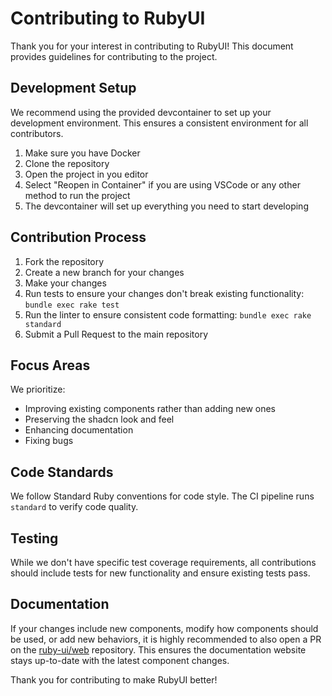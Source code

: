 # Contributing to RubyUI

Thank you for your interest in contributing to RubyUI! This document provides guidelines for contributing to the project.

## Development Setup

We recommend using the provided devcontainer to set up your development environment. This ensures a consistent environment for all contributors.

1. Make sure you have Docker
2. Clone the repository
3. Open the project in you editor
4. Select "Reopen in Container" if you are using VSCode or any other method to run the project
5. The devcontainer will set up everything you need to start developing

## Contribution Process

1. Fork the repository
2. Create a new branch for your changes
3. Make your changes
4. Run tests to ensure your changes don't break existing functionality: `bundle exec rake test`
5. Run the linter to ensure consistent code formatting: `bundle exec rake standard`
6. Submit a Pull Request to the main repository

## Focus Areas

We prioritize:
- Improving existing components rather than adding new ones
- Preserving the shadcn look and feel
- Enhancing documentation
- Fixing bugs

## Code Standards

We follow Standard Ruby conventions for code style. The CI pipeline runs `standard` to verify code quality.

## Testing

While we don't have specific test coverage requirements, all contributions should include tests for new functionality and ensure existing tests pass.

## Documentation

If your changes include new components, modify how components should be used, or add new behaviors, it is highly recommended to also open a PR on the [ruby-ui/web](https://github.com/ruby-ui/web) repository. This ensures the documentation website stays up-to-date with the latest component changes.

Thank you for contributing to make RubyUI better! 